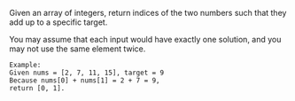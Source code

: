 Given an array of integers, return indices of the two numbers such that they add up to a specific target.</p>
You may assume that each input would have exactly one solution, and you may not use the same element twice.</p>

    Example:
    Given nums = [2, 7, 11, 15], target = 9
    Because nums[0] + nums[1] = 2 + 7 = 9,
    return [0, 1].

